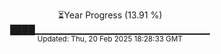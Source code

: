 <p align="center">
⏳Year Progress (13.91 %) <br>
████▁▁▁▁▁▁▁▁▁▁▁▁▁▁▁▁▁▁▁▁▁▁▁▁▁▁ <br>
<sub>Updated: Thu, 20 Feb 2025 18:28:33 GMT</sub>
</p>

